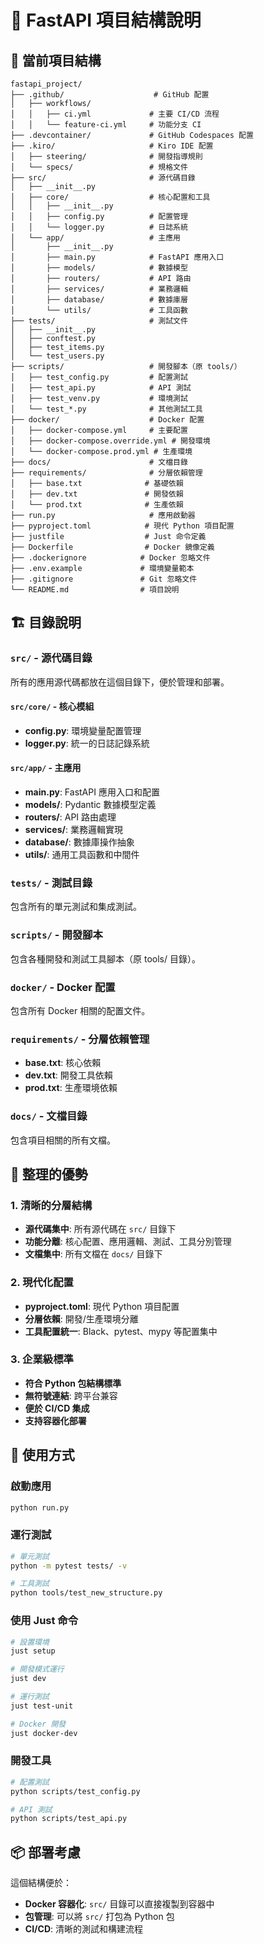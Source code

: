 # 📁 FastAPI 項目結構說明

## 🎯 當前項目結構

```
fastapi_project/
├── .github/                    # GitHub 配置
│   ├── workflows/
│   │   ├── ci.yml             # 主要 CI/CD 流程
│   │   └── feature-ci.yml     # 功能分支 CI
├── .devcontainer/             # GitHub Codespaces 配置
├── .kiro/                     # Kiro IDE 配置
│   ├── steering/              # 開發指導規則
│   └── specs/                 # 規格文件
├── src/                       # 源代碼目錄
│   ├── __init__.py
│   ├── core/                  # 核心配置和工具
│   │   ├── __init__.py
│   │   ├── config.py          # 配置管理
│   │   └── logger.py          # 日誌系統
│   └── app/                   # 主應用
│       ├── __init__.py
│       ├── main.py            # FastAPI 應用入口
│       ├── models/            # 數據模型
│       ├── routers/           # API 路由
│       ├── services/          # 業務邏輯
│       ├── database/          # 數據庫層
│       └── utils/             # 工具函數
├── tests/                     # 測試文件
│   ├── __init__.py
│   ├── conftest.py
│   ├── test_items.py
│   └── test_users.py
├── scripts/                   # 開發腳本（原 tools/）
│   ├── test_config.py         # 配置測試
│   ├── test_api.py            # API 測試
│   ├── test_venv.py           # 環境測試
│   └── test_*.py              # 其他測試工具
├── docker/                    # Docker 配置
│   ├── docker-compose.yml     # 主要配置
│   ├── docker-compose.override.yml # 開發環境
│   └── docker-compose.prod.yml # 生產環境
├── docs/                      # 文檔目錄
├── requirements/              # 分層依賴管理
│   ├── base.txt              # 基礎依賴
│   ├── dev.txt               # 開發依賴
│   └── prod.txt              # 生產依賴
├── run.py                     # 應用啟動器
├── pyproject.toml            # 現代 Python 項目配置
├── justfile                  # Just 命令定義
├── Dockerfile                # Docker 鏡像定義
├── .dockerignore            # Docker 忽略文件
├── .env.example             # 環境變量範本
├── .gitignore               # Git 忽略文件
└── README.md                # 項目說明
```

## 🏗️ 目錄說明

### `src/` - 源代碼目錄

所有的應用源代碼都放在這個目錄下，便於管理和部署。

#### `src/core/` - 核心模組

-   **config.py**: 環境變量配置管理
-   **logger.py**: 統一的日誌記錄系統

#### `src/app/` - 主應用

-   **main.py**: FastAPI 應用入口和配置
-   **models/**: Pydantic 數據模型定義
-   **routers/**: API 路由處理
-   **services/**: 業務邏輯實現
-   **database/**: 數據庫操作抽象
-   **utils/**: 通用工具函數和中間件

### `tests/` - 測試目錄

包含所有的單元測試和集成測試。

### `scripts/` - 開發腳本

包含各種開發和測試工具腳本（原 tools/ 目錄）。

### `docker/` - Docker 配置

包含所有 Docker 相關的配置文件。

### `requirements/` - 分層依賴管理

-   **base.txt**: 核心依賴
-   **dev.txt**: 開發工具依賴
-   **prod.txt**: 生產環境依賴

### `docs/` - 文檔目錄

包含項目相關的所有文檔。

## 🎯 整理的優勢

### 1. 清晰的分層結構

-   **源代碼集中**: 所有源代碼在 `src/` 目錄下
-   **功能分離**: 核心配置、應用邏輯、測試、工具分別管理
-   **文檔集中**: 所有文檔在 `docs/` 目錄下

### 2. 現代化配置

-   **pyproject.toml**: 現代 Python 項目配置
-   **分層依賴**: 開發/生產環境分離
-   **工具配置統一**: Black、pytest、mypy 等配置集中

### 3. 企業級標準

-   **符合 Python 包結構標準**
-   **無符號連結**: 跨平台兼容
-   **便於 CI/CD 集成**
-   **支持容器化部署**

## 🚀 使用方式

### 啟動應用

```bash
python run.py
```

### 運行測試

```bash
# 單元測試
python -m pytest tests/ -v

# 工具測試
python tools/test_new_structure.py
```

### 使用 Just 命令

```bash
# 設置環境
just setup

# 開發模式運行
just dev

# 運行測試
just test-unit

# Docker 開發
just docker-dev
```

### 開發工具

```bash
# 配置測試
python scripts/test_config.py

# API 測試
python scripts/test_api.py
```

## 📦 部署考慮

這個結構便於：

-   **Docker 容器化**: `src/` 目錄可以直接複製到容器中
-   **包管理**: 可以將 `src/` 打包為 Python 包
-   **CI/CD**: 清晰的測試和構建流程

